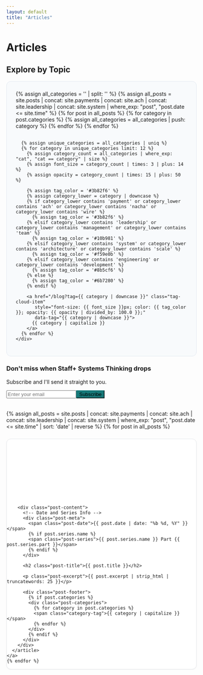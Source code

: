 ```yaml
---
layout: default
title: "Articles"
---
```


<div class="mx-auto max-w-3xl">
  <h1 class="text-4xl font-bold mb-6">Articles</h1>
  
  <!-- Tag/Category Clouds -->
  <section class="mb-8">
    <h2 class="text-2xl font-semibold mb-4">Explore by Topic</h2>
    <div class="tag-cloud-container">
      {% assign all_categories = '' | split: '' %}
      {% assign all_posts = site.posts | concat: site.payments | concat: site.ach | concat: site.leadership | concat: site.system | where_exp: "post", "post.date <= site.time" %}
      {% for post in all_posts %}
        {% for category in post.categories %}
          {% assign all_categories = all_categories | push: category %}
        {% endfor %}
      {% endfor %}
      
      {% assign unique_categories = all_categories | uniq %}
      {% for category in unique_categories limit: 12 %}
        {% assign category_count = all_categories | where_exp: "cat", "cat == category" | size %}
        {% assign font_size = category_count | times: 3 | plus: 14 %}
        {% assign opacity = category_count | times: 15 | plus: 50 %}
        
        {% assign tag_color = '#3b82f6' %}
        {% assign category_lower = category | downcase %}
        {% if category_lower contains 'payment' or category_lower contains 'ach' or category_lower contains 'nacha' or category_lower contains 'wire' %}
          {% assign tag_color = '#3b82f6' %}
        {% elsif category_lower contains 'leadership' or category_lower contains 'management' or category_lower contains 'team' %}
          {% assign tag_color = '#10b981' %}
        {% elsif category_lower contains 'system' or category_lower contains 'architecture' or category_lower contains 'scale' %}
          {% assign tag_color = '#f59e0b' %}
        {% elsif category_lower contains 'engineering' or category_lower contains 'development' %}
          {% assign tag_color = '#8b5cf6' %}
        {% else %}
          {% assign tag_color = '#6b7280' %}
        {% endif %}
        
        <a href="/blog?tag={{ category | downcase }}" class="tag-cloud-item" 
           style="font-size: {{ font_size }}px; color: {{ tag_color }}; opacity: {{ opacity | divided_by: 100.0 }};"
           data-tag="{{ category | downcase }}">
          {{ category | capitalize }}
        </a>
      {% endfor %}
    </div>
  </section>
  
  <!-- Staff+ Systems Thinking Signup Card -->
  <section class="py-8 mb-8">
    <div class="bg-gradient-to-r from-blue-50 to-indigo-50 border border-blue-200 rounded-lg p-6 shadow-sm">
      <div class="text-center">
        <h3 class="text-lg font-semibold text-gray-800 mb-2">Don't miss when Staff+ Systems Thinking drops</h3>
        <p class="text-gray-600 mb-4">Subscribe and I'll send it straight to you.</p>
        <form action="https://app.kit.com/forms/8443001/subscriptions" method="post" class="convertkit-form flex flex-col sm:flex-row gap-3 max-w-md mx-auto" data-sv-form="8443001" data-uid="8443001" data-format="inline" data-version="5">
          <input type="email" name="email_address" placeholder="Enter your email" required 
                 class="flex-1 px-4 py-2 border border-gray-300 rounded-lg focus:outline-none focus:ring-2 focus:ring-blue-500 focus:border-transparent text-sm">
          <button type="submit" 
                  class="px-6 py-2 text-white font-medium rounded-lg transition-colors duration-200 focus:outline-none focus:ring-2 focus:ring-offset-2 text-sm whitespace-nowrap"
                  style="background-color: #157878; border-color: #157878;"
                  onmouseover="this.style.backgroundColor='#0f6b6b'"
                  onmouseout="this.style.backgroundColor='#157878'">
            Subscribe
          </button>
        </form>
      </div>
    </div>
  </section>
  


  <!-- Posts Grid - Finshots Style -->
  <div class="posts-grid">
    {% assign all_posts = site.posts | concat: site.payments | concat: site.ach | concat: site.leadership | concat: site.system | where_exp: "post", "post.date <= site.time" | sort: 'date' | reverse %}
    {% for post in all_posts %}
    <a href="{{ post.url }}" class="post-card-link">
      <article class="post-card">
        <!-- Clean Banner Image -->
        <div class="post-banner" 
             {% if post.banner_image %}
             style="background-image: url('{{ post.banner_image | relative_url }}');"
             {% else %}
             style="background: {{ post.banner_color | default: '#157878' }};"
             {% endif %}>
        </div>
        
        <div class="post-content">
          <!-- Date and Series Info -->
          <div class="post-meta">
            <span class="post-date">{{ post.date | date: "%b %d, %Y" }}</span>
            {% if post.series.name %}
            <span class="post-series">{{ post.series.name }} Part {{ post.series.part }}</span>
            {% endif %}
          </div>
          
          <h2 class="post-title">{{ post.title }}</h2>
          
          <p class="post-excerpt">{{ post.excerpt | strip_html | truncatewords: 25 }}</p>
          
          <div class="post-footer">
            {% if post.categories %}
            <div class="post-categories">
              {% for category in post.categories %}
              <span class="category-tag">{{ category | capitalize }}</span>
              {% endfor %}
            </div>
            {% endif %}
          </div>
        </div>
      </article>
    </a>
    {% endfor %}
  </div>
</div>

<style>
/* Tag Cloud Styling */
.tag-cloud-container {
  display: flex;
  flex-wrap: wrap;
  gap: 1rem;
  justify-content: center;
  align-items: center;
  min-height: 120px;
  padding: 1.5rem;
  background: #f8fafc;
  border-radius: 12px;
  border: 1px solid #e2e8f0;
}

.tag-cloud-item {
  display: inline-block;
  padding: 0.5rem 1rem;
  margin: 0.25rem;
  background: white;
  border: 1px solid #e2e8f0;
  border-radius: 20px;
  text-decoration: none;
  font-weight: 500;
  transition: all 0.2s ease;
  cursor: pointer;
  box-shadow: 0 1px 3px rgba(0, 0, 0, 0.05);
}

.tag-cloud-item:hover {
  transform: translateY(-2px);
  box-shadow: 0 4px 12px rgba(0, 0, 0, 0.15);
  text-decoration: none;
  border-color: currentColor;
}

/* Finshots-inspired blog styling */

.posts-grid {
  display: flex;
  flex-direction: column;
  gap: 1.5rem;
  margin-top: 2rem;
}

/* Post Card Link - Entire Card Clickable */
.post-card-link {
  display: block;
  text-decoration: none;
  color: inherit;
  transition: all 0.2s ease;
}

.post-card-link:hover {
  text-decoration: none;
  color: inherit;
}

.post-card {
  background: white;
  border: 1px solid #e5e7eb;
  border-radius: 12px;
  overflow: hidden;
  transition: all 0.2s ease;
  box-shadow: 0 1px 3px rgba(0, 0, 0, 0.05);
}

.post-card-link:hover .post-card {
  border-color: var(--accent);
  box-shadow: 0 8px 24px rgba(0, 0, 0, 0.12);
  transform: translateY(-2px);
}

/* Clean Banner - No Text Overlay */
.post-banner {
  height: 160px;
  background-size: cover;
  background-position: center;
  background-repeat: no-repeat;
}

.post-content {
  padding: 1.5rem;
}

/* Meta Info Below Banner */
.post-meta {
  display: flex;
  align-items: center;
  gap: 0.75rem;
  margin-bottom: 0.75rem;
}

.post-date {
  font-size: 0.875rem;
  color: #6b7280;
  font-weight: 500;
}

.post-series {
  font-size: 0.75rem;
  background: #f3f4f6;
  color: #374151;
  padding: 0.25rem 0.5rem;
  border-radius: 4px;
  font-weight: 500;
}

.post-title {
  margin: 0 0 0.75rem 0;
  font-size: 1.25rem;
  font-weight: 600;
  line-height: 1.3;
  color: #111827;
  transition: color 0.2s ease;
}

.post-card-link:hover .post-title {
  color: var(--accent);
}

.post-excerpt {
  color: #4b5563;
  line-height: 1.6;
  margin: 0 0 1rem 0;
  font-size: 0.95rem;
}

.post-footer {
  display: flex;
  justify-content: space-between;
  align-items: center;
  padding-top: 0.75rem;
  border-top: 1px solid #f3f4f6;
}

.post-categories {
  display: flex;
  gap: 0.5rem;
}

.category-tag {
  font-size: 0.75rem;
  background: #e0f2fe;
  color: #0369a1;
  padding: 0.25rem 0.5rem;
  border-radius: 12px;
  font-weight: 500;
}



.flex {
  display: flex;
}

.gap-2 {
  gap: 8px;
}

/* Responsive adjustments */
@media (max-width: 640px) {
  .tag-cloud-container {
    padding: 1rem;
    gap: 0.5rem;
  }
  
  .tag-cloud-item {
    padding: 0.375rem 0.75rem;
    font-size: 14px !important;
  }
  

  
  .post-card {
    padding: 1.25rem;
  }
  
  .post-title {
    font-size: 1.125rem;
  }
  
  .post-meta {
    flex-direction: column;
    align-items: flex-start;
    gap: 0.5rem;
  }
  
  .flex {
    flex-wrap: wrap;
  }
}

/* Extra small mobile devices */
@media (max-width: 480px) {
  .tag-cloud-container {
    padding: 0.75rem;
    gap: 0.25rem;
  }
  
  .tag-cloud-item {
    padding: 0.25rem 0.5rem;
    font-size: 12px !important;
  }
  

}
</style>


